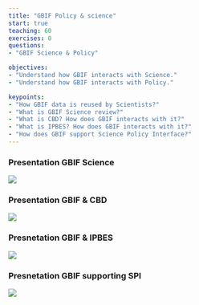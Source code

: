 ```yaml
---
title: "GBIF Policy & science"
start: true
teaching: 60
exercises: 0
questions:
- "GBIF Science & Policy"

objectives:
- "Understand how GBIF interacts with Science."
- "Understand how GBIF interacts with Policy."

keypoints:
- "How GBIF data is reused by Scientists?"
- "What is GBIF Science review?"
- "What is CBD? How does GBIF interacts with it?"
- "What is IPBES? How does GBIF interacts with it?"
- "How does GBIF support Science Policy Interface?"
---
```



### Presentation GBIF Science
<a href="https://docs.google.com/presentation/d/1JpGe0ZPnt8i2Mdw7un1MgdO8_JhSl6WOQwAClvK5KYE/edit?usp=sharing">
    <img src="{{ '/assets/img/gbif_science.PNG' | relative_url }}">
  </a>

### Presentation GBIF & CBD
<a href="https://docs.google.com/presentation/d/1aoCRFsrTxIEztXYll_jqpyHY_wcysyTKAwDaa4XcrCI/edit?usp=sharing">
    <img src="{{ '/assets/img/CBD-COP15.png' | relative_url }}">
  </a>


### Presnetation GBIF & IPBES
<a href="https://docs.google.com/presentation/d/1aoCRFsrTxIEztXYll_jqpyHY_wcysyTKAwDaa4XcrCI/edit?usp=sharing">
    <img src="{{ '/assets/img/gbif_ipbes.PNG' | relative_url }}">
  </a>

### Presnetation GBIF supporting SPI
<a href="https://docs.google.com/presentation/d/1LJPFOVeUz8H1EEZaYfE4sqwpIDHQIx7V_-HYH6hubLk/edit?usp=sharing">
    <img src="{{ '/assets/img/gbif_ipbes.PNG' | relative_url }}">
  </a>


  
